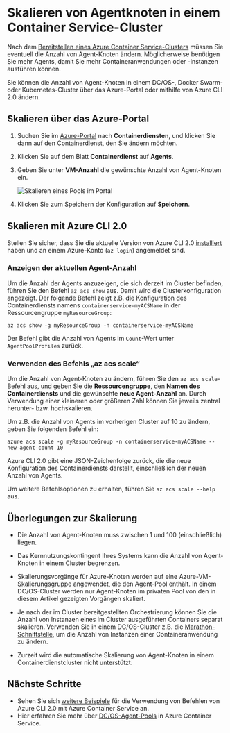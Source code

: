 # <a name="scale-agent-nodes-in-a-container-service-cluster"></a>Skalieren von Agentknoten in einem Container Service-Cluster
Nach dem [Bereitstellen eines Azure Container Service-Clusters](../articles/container-service/dcos-swarm/container-service-deployment.md) müssen Sie eventuell die Anzahl von Agent-Knoten ändern. Möglicherweise benötigen Sie mehr Agents, damit Sie mehr Containeranwendungen oder -instanzen ausführen können. 

Sie können die Anzahl von Agent-Knoten in einem DC/OS-, Docker Swarm- oder Kubernetes-Cluster über das Azure-Portal oder mithilfe von Azure CLI 2.0 ändern. 

## <a name="scale-with-the-azure-portal"></a>Skalieren über das Azure-Portal

1. Suchen Sie im [Azure-Portal](https://portal.azure.com) nach **Containerdiensten**, und klicken Sie dann auf den Containerdienst, den Sie ändern möchten.
2. Klicken Sie auf dem Blatt **Containerdienst** auf **Agents**.
3. Geben Sie unter **VM-Anzahl** die gewünschte Anzahl von Agent-Knoten ein.

    ![Skalieren eines Pools im Portal](./media/container-service-scale/container-service-scale-portal.png)

4. Klicken Sie zum Speichern der Konfiguration auf **Speichern**.

## <a name="scale-with-the-azure-cli-20"></a>Skalieren mit Azure CLI 2.0

Stellen Sie sicher, dass Sie die aktuelle Version von Azure CLI 2.0 [installiert](/cli/azure/install-az-cli2) haben und an einem Azure-Konto (`az login`) angemeldet sind.

### <a name="see-the-current-agent-count"></a>Anzeigen der aktuellen Agent-Anzahl
Um die Anzahl der Agents anzuzeigen, die sich derzeit im Cluster befinden, führen Sie den Befehl `az acs show` aus. Damit wird die Clusterkonfiguration angezeigt. Der folgende Befehl zeigt z.B. die Konfiguration des Containerdiensts namens `containerservice-myACSName` in der Ressourcengruppe `myResourceGroup`:

```azurecli
az acs show -g myResourceGroup -n containerservice-myACSName
```

Der Befehl gibt die Anzahl von Agents im `Count`-Wert unter `AgentPoolProfiles` zurück.

### <a name="use-the-az-acs-scale-command"></a>Verwenden des Befehls „az acs scale“
Um die Anzahl von Agent-Knoten zu ändern, führen Sie den `az acs scale`-Befehl aus, und geben Sie die **Ressourcengruppe**, den **Namen des Containerdiensts** und die gewünschte **neue Agent-Anzahl** an. Durch Verwendung einer kleineren oder größeren Zahl können Sie jeweils zentral herunter- bzw. hochskalieren.

Um z.B. die Anzahl von Agents im vorherigen Cluster auf 10 zu ändern, geben Sie folgenden Befehl ein:

```azurecli
azure acs scale -g myResourceGroup -n containerservice-myACSName --new-agent-count 10
```

Azure CLI 2.0 gibt eine JSON-Zeichenfolge zurück, die die neue Konfiguration des Containerdiensts darstellt, einschließlich der neuen Anzahl von Agents.

Um weitere Befehlsoptionen zu erhalten, führen Sie `az acs scale --help` aus.

## <a name="scaling-considerations"></a>Überlegungen zur Skalierung

* Die Anzahl von Agent-Knoten muss zwischen 1 und 100 (einschließlich) liegen. 

* Das Kernnutzungskontingent Ihres Systems kann die Anzahl von Agent-Knoten in einem Cluster begrenzen.

* Skalierungsvorgänge für Azure-Knoten werden auf eine Azure-VM-Skalierungsgruppe angewendet, die den Agent-Pool enthält. In einem DC/OS-Cluster werden nur Agent-Knoten im privaten Pool von den in diesem Artikel gezeigten Vorgängen skaliert.

* Je nach der im Cluster bereitgestellten Orchestrierung können Sie die Anzahl von Instanzen eines im Cluster ausgeführten Containers separat skalieren. Verwenden Sie in einem DC/OS-Cluster z.B. die [Marathon-Schnittstelle](../articles/container-service/dcos-swarm/container-service-mesos-marathon-ui.md), um die Anzahl von Instanzen einer Containeranwendung zu ändern.

* Zurzeit wird die automatische Skalierung von Agent-Knoten in einem Containerdienstcluster nicht unterstützt.

## <a name="next-steps"></a>Nächste Schritte
* Sehen Sie sich [weitere Beispiele](../articles/container-service/dcos-swarm/container-service-create-acs-cluster-cli.md) für die Verwendung von Befehlen von Azure CLI 2.0 mit Azure Container Service an.
* Hier erfahren Sie mehr über [DC/OS-Agent-Pools](../articles/container-service/dcos-swarm/container-service-dcos-agents.md) in Azure Container Service.

